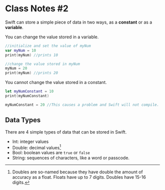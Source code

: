 # Class Notes #2 

Swift can store a simple piece of data in two ways, as a <b>constant</b> or as a <b>variable</b>.

You can change the value stored in a variable.

```swift
//initialize and set the value of myNum
var myNum = 10
print(myNum) //prints 10

//change the value stored in myNum
myNum = 20
print(myNum) //prints 20
```

You cannot change the value stored in a constant.
```swift
let myNumConstant = 10
print(myNumConstant)

myNumConstant = 20 //This causes a problem and Swift will not compile.
```

## Data Types
There are 4 simple types of data that can be stored in Swift.
- Int: integer values
- Double: decimal values[^1]
- Bool: boolean values are `true` or `false`
- String: sequences of characters, like a word or passcode.


[^1]: Doubles are so-named because they have double the amount of accuracy as a float. Floats have up to 7 digits. Doubles have 15-16 digits.
